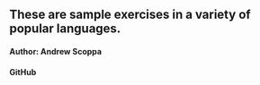 ## These are sample exercises in a variety of popular languages.
#### Author: Andrew Scoppa
#### GitHub
